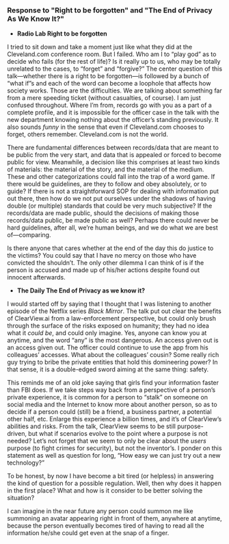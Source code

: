 ### Response to "Right to be forgotten" and "The End of Privacy As We Know It?"

* **Radio Lab Right to be forgotten**

I tried to sit down and take a moment just like what they did at the Cleveland.com conference room. But I failed. Who am I to “play god” as to decide who fails (for the rest of life)? Is it really up to us, who may be totally unrelated to the cases, to “forget” and “forgive?” The center question of this talk—whether there is a right to be forgotten—is followed by a bunch of “what if”s and each of the word can become a loophole that affects how society works. Those are the difficulties. We are talking about something far from a mere speeding ticket (without casualties, of course). I am just confused throughout. Where I’m from, records go with you as a part of a complete profile, and it is impossible for the officer case in the talk with the new department knowing nothing about the officer’s standing previously. It also sounds *funny* in the sense that even if Cleveland.com chooses to forget, others remember. Cleveland.com is not the world.

There are fundamental differences between records/data that are meant to be public from the very start, and data that is appealed or forced to become public for view. Meanwhile, a decision like this comprises at least two kinds of materials: the material of the story, and the material of the medium. These and other categorizations could fall into the trap of a word game. If there would be guidelines, are they to follow and obey absolutely, or to guide? If there is not a straightforward SOP for dealing with information put out there, then how do we not put ourselves under the shadows of having double (or multiple) standards that could be very much subjective? If the records/data are made public, should the decisions of making those records/data public, be made public as well? Perhaps there could never be hard guidelines, after all, we’re human beings, and we do what we are best of—comparing.

Is there anyone that cares whether at the end of the day this do justice to the victims? You could say that I have no mercy on those who have convicted the shouldn’t. The only other dilemma I can think of is if the person is accused and made up of his/her actions despite found out innocent afterwards.

* **The Daily The End of Privacy as we know it?**

I would started off by saying that I thought that I was listening to another episode of the Netflix series *Black Mirror*. The talk put out clear the benefits of ClearView.ai from a law-enforcement perspective, but could only brush through the surface of the risks exposed on humanity; they had no idea what it *could be*, and could only imagine. Yes, anyone can know you at anytime, and the word “any” is the most dangerous. An access given out is an access given out. The officer could continue to use the app from his colleagues’ accesses. What about the colleagues’ cousin? Some really rich guy trying to bribe the private entities that hold this domineering power? In that sense, it is a double-edged sword aiming at the same thing: safety.

This reminds me of an old joke saying that girls find your information faster than FBI does. If we take steps way back from a perspective of a person’s private experience, it is common for a person to “stalk” on someone on social media and the Internet to know more about another person, so as to decide if a person could (still) be a friend, a business partner, a potential other half, etc. Enlarge this experience a billion times, and it’s of ClearView’s abilities and risks. From the talk, ClearView seems to be still purpose-driven, but what if scenarios evolve to the point where a purpose is not needed? Let’s not forget that we seem to only be clear about the *users* purpose (to fight crimes for security), but not the inventor’s. I ponder on this statement as well as question for long, “How easy we can just try out a new technology?”

To be honest, by now I have become a bit tired (or helpless) in answering the kind of question for a possible regulation. Well, then why does it happen in the first place? What and how is it consider to be better solving the situation?

I can imagine in the near future any person could summon me like summoning an avatar appearing right in front of them, anywhere at anytime, because the person eventually becomes tired of having to read all the information he/she could get even at the snap of a finger.
